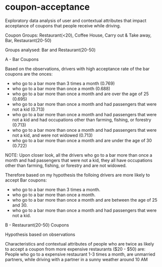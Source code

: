 # coupon-acceptance
Exploratory data analysis of user and contextual attributes that impact acceptance of coupons that people receive while driving.

Coupon Groups: Restaurant(<20), Coffee House, Carry out & Take away, Bar, Restaurant(20-50)

Groups analysed: Bar and Restaurant(20-50)

A - Bar Coupons

Based on the observations, drivers with high acceptance rate of the bar coupons are the onces:
- who go to a bar more than 3 times a month (0.769)
- who go to a bar more than once a month (0.688)
- who go to a bar more than once a month and are over the age of 25 (0.695)
- who go to a bar more than once a month and had passengers that were not a kid (0.713)
- who go to a bar more than once a month and had passengers that were not a kid and had occupations other than farming, fishing, or forestry (0.713)
- who go to a bar more than once a month and had passengers that were not a kid, and were not widowed (0.713)
- who go to a bar more than once a month and are under the age of 30 (0.722)

NOTE: Upon closer look, all the drivers who go to a bar more than once a month and had passengers that were not a kid, they all have occupations other than farming, fishing, or forestry and are not widowed.

Therefore based on my hypothesis the folloing drivers are more likely to accept Bar coupons:
- who go to a bar more than 3 times a month.
- who go to a bar more than once a month.
- who go to a bar more than once a month and are between the age of 25 and 30.
- who go to a bar more than once a month and had passengers that were not a kid.

B - Restaurant(20-50) Coupons

Hypothesis based on observations

Characteristics and contextual attributes of people who are twice as likely to accept a coupon from more expensive restaurants ($20 - $50) are:
People who go to a expensive restaurant 1-3 times a month, are unmarried partners, while driving with a partner in a sunny weather around 10 AM 
